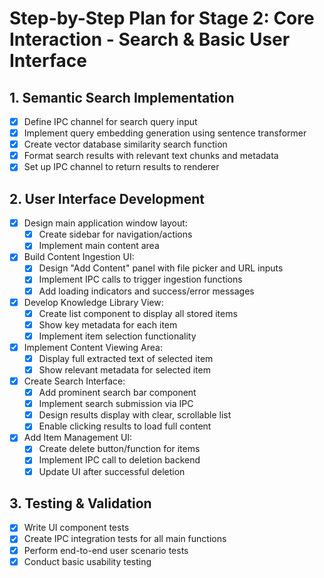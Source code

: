 # Step-by-Step Plan for Stage 2: Core Interaction - Search & Basic User Interface

## 1. Semantic Search Implementation
- [x] Define IPC channel for search query input
- [x] Implement query embedding generation using sentence transformer
- [x] Create vector database similarity search function
- [x] Format search results with relevant text chunks and metadata
- [x] Set up IPC channel to return results to renderer

## 2. User Interface Development
- [x] Design main application window layout:
  - [x] Create sidebar for navigation/actions
  - [x] Implement main content area

- [x] Build Content Ingestion UI:
  - [x] Design "Add Content" panel with file picker and URL inputs
  - [x] Implement IPC calls to trigger ingestion functions
  - [x] Add loading indicators and success/error messages

- [x] Develop Knowledge Library View:
  - [x] Create list component to display all stored items
  - [x] Show key metadata for each item
  - [x] Implement item selection functionality

- [x] Implement Content Viewing Area:
  - [x] Display full extracted text of selected item
  - [x] Show relevant metadata for selected item

- [x] Create Search Interface:
  - [x] Add prominent search bar component
  - [x] Implement search submission via IPC
  - [x] Design results display with clear, scrollable list
  - [x] Enable clicking results to load full content

- [x] Add Item Management UI:
  - [x] Create delete button/function for items
  - [x] Implement IPC call to deletion backend
  - [x] Update UI after successful deletion

## 3. Testing & Validation
- [x] Write UI component tests
- [x] Create IPC integration tests for all main functions
- [x] Perform end-to-end user scenario tests
- [x] Conduct basic usability testing 
